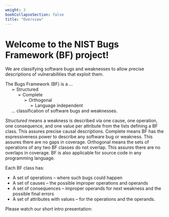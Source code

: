 ```yaml
---
weight: 3
bookCollapseSection: false
title: "Overview"
---
```

# Welcome to the NIST Bugs Framework (BF) project!

We are classifying software bugs and weaknesses to allow precise descriptions of vulnerabilities that exploit them.

The Bugs Framework (BF) is a …  
     ➢ Structured  
          ➢ Complete  
               ➢ Orthogonal  
                    ➢ Language independent  
     … classification of software bugs and weaknesses.

_Structured_ means a weakness is described via one cause, one operation, one consequence, and one value per attribute from the lists defining a BF class. This assures precise causal descriptions. Complete means BF has the expressiveness power to describe any software bug or weakness. This assures there are no gaps in coverage. Orthogonal means the sets of operations of any two BF classes do not overlap. This assures there are no overlaps in coverage. BF is also applicable for source code in any programming language.

Each BF class has:

*   A set of operations – where such bugs could happen
*   A set of causes – the possible improper operations and operands
*   A set of consequences – improper operands for next weakness and the possible final errors
*   A set of attributes with values – for the operations and the operands.

Please watch our short intro presentation: